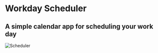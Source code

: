 # Workday Scheduler
## A simple calendar app for scheduling your work day
![Scheduler](/Users/Asher/Pictures/Workday1.png)